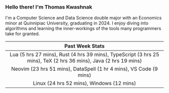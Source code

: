 
### Hello there! I'm Thomas Kwashnak

I'm a Computer Science and Data Science double major with an Economics
minor at Quinnipiac University, graduating in 2024.
I enjoy diving into algorithms and learning the inner-workings of the tools
many programmers take for granted.

| Past Week Stats |
| :---: |
| Lua (5 hrs 27 mins), Rust (4 hrs 39 mins), TypeScript (3 hrs 25 mins), TeX (2 hrs 36 mins), Java (2 hrs 19 mins) |
| Neovim (23 hrs 51 mins), DataSpell (1 hr 4 mins), VS Code (9 mins) |
| Linux (24 hrs 52 mins), Windows (12 mins) |

